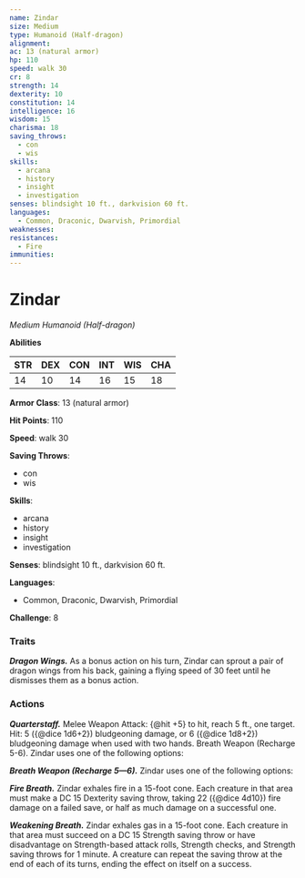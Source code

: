 ```yaml
---
name: Zindar
size: Medium
type: Humanoid (Half-dragon)
alignment: 
ac: 13 (natural armor)
hp: 110
speed: walk 30
cr: 8
strength: 14
dexterity: 10
constitution: 14
intelligence: 16
wisdom: 15
charisma: 18
saving_throws:
  - con
  - wis
skills:
  - arcana
  - history
  - insight
  - investigation
senses: blindsight 10 ft., darkvision 60 ft.
languages:
  - Common, Draconic, Dwarvish, Primordial
weaknesses:
resistances:
  - Fire
immunities:
---
```


# Zindar

*Medium Humanoid (Half-dragon)*

**Abilities**

| STR | DEX | CON | INT | WIS | CHA |
| --- | --- | --- | --- | --- | --- |
| 14 | 10 | 14 | 16 | 15 | 18 |

**Armor Class**: 13 (natural armor)

**Hit Points**: 110

**Speed**: walk 30

**Saving Throws**:
  - con
  - wis

**Skills**:
  - arcana
  - history
  - insight
  - investigation

**Senses**: blindsight 10 ft., darkvision 60 ft.

**Languages**:
  - Common, Draconic, Dwarvish, Primordial

**Challenge**: 8

### Traits
***Dragon Wings.*** As a bonus action on his turn, Zindar can sprout a pair of dragon wings from his back, gaining a flying speed of 30 feet until he dismisses them as a bonus action.

### Actions
***Quarterstaff.*** Melee Weapon Attack: {@hit +5} to hit, reach 5 ft., one target. Hit: 5 ({@dice 1d6+2}) bludgeoning damage, or 6 ({@dice 1d8+2}) bludgeoning damage when used with two hands. Breath Weapon (Recharge 5-6). Zindar uses one of the following options:

***Breath Weapon (Recharge 5—6).*** Zindar uses one of the following options:

***Fire Breath.*** Zindar exhales fire in a 15-foot cone. Each creature in that area must make a DC 15 Dexterity saving throw, taking 22 ({@dice 4d10}) fire damage on a failed save, or half as much damage on a successful one.

***Weakening Breath.*** Zindar exhales gas in a 15-foot cone. Each creature in that area must succeed on a DC 15 Strength saving throw or have disadvantage on Strength-based attack rolls, Strength checks, and Strength saving throws for 1 minute. A creature can repeat the saving throw at the end of each of its turns, ending the effect on itself on a success.

